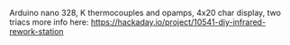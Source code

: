 Arduino nano 328, K thermocouples and opamps, 4x20 char display, two triacs
more info here:
https://hackaday.io/project/10541-diy-infrared-rework-station
